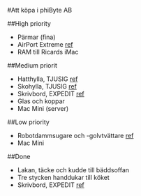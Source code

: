 #Att köpa i phiByte AB

##High priority
* Pärmar (fina)
* AirPort Extreme [ref](http://store.apple.com/se/product/MD031Z/A/AirPort-Extreme)
* RAM till Ricards iMac

##Medium priorit
* Hatthylla, TJUSIG [ref](http://www.ikea.com/se/sv/catalog/products/40152633/)
* Skohylla, TJUSIG [ref](http://www.ikea.com/se/sv/catalog/products/30152638/)
* Skrivbord, EXPEDIT [ref](http://www.ikea.com/se/sv/catalog/products/S99861340/)
* Glas och koppar
* Mac Mini (server)

##Low priority
* Robotdammsugare och -golvtvättare [ref](http://www.robotexperten.se/83-roomba-581-scooba.html)
* Mac Mini

##Done
* Lakan, täcke och kudde till bäddsoffan
* Tre stycken handdukar till köket
* Skrivbord, EXPEDIT [ref](http://www.ikea.com/se/sv/catalog/products/S99861340/)
